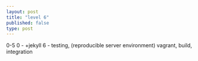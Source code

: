 ```yaml
---
layout: post
title: "level 6"
published: false
type: post
---
```

0-5
0 - +jekyll
6 - testing, (reproducible server environment) vagrant, build, integration
